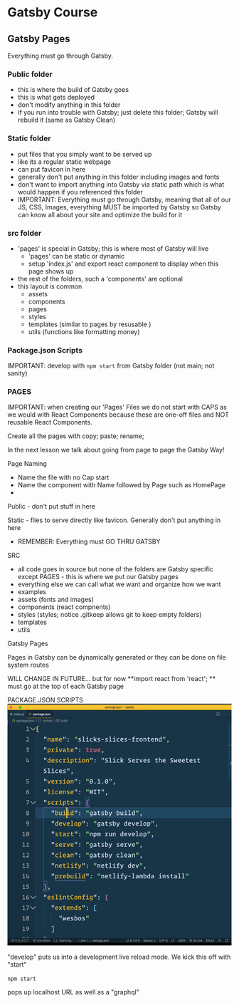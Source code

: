 # Gatsby Course

## Gatsby Pages

Everything must go through Gatsby.

### Public folder

- this is where the build of Gatsby goes
- this is what gets deployed
- don't modify anything in this folder
- if you run into trouble with Gatsby; just delete this folder; Gatsby will rebuild it (same as Gatsby Clean)

### Static folder

- put files that you simply want to be served up
- like its a regular static webpage
- can put favicon in here
- generally don't put anything in this folder including images and fonts
- don't want to import anything into Gatsby via static path which is what would happen if you referenced this folder
- IMPORTANT: Everything must go through Gatsby, meaning that all of our JS, CSS, Images, everything MUST be imported by Gatsby so Gatsby can know all about your site and optimize the build for it


### src folder

- 'pages' is special in Gatsby; this is where most of Gatsby will live
  - 'pages' can be static or dynamic
  - setup 'index.js' and export react component to display when this page shows up
- the rest of the folders, such a 'components' are optional
- this layout is common
  - assets
  - components
  - pages
  - styles
  - templates (similar to pages by resusable )
  - utils (functions like formatting money)

### Package.json Scripts

IMPORTANT: develop with `npm start` from Gatsby folder (not main; not sanity)

### PAGES

IMPORTANT: when creating our 'Pages' Files we do not start with CAPS as we would with React Components because these are one-off files and NOT reusable React Components.

Create all the pages with copy; paste; rename;

In the next lesson we talk about going from page to page the Gatsby Way!

Page Naming

- Name the file with no Cap start
- Name the component with Name followed by Page such as HomePage
- 


Public - don't put stuff in here

Static - files to serve directly like favicon. Generally don't put anything in here
- REMEMBER:  Everything must GO THRU GATSBY

SRC
- all code goes in source but none of the folders are Gatsby specific except PAGES - this is where we put our Gatsby pages
- everything else we can call what we want and organize how we want
- examples
- assets (fonts and images)
- components (react compnents)
- styles (styles; notice .gitkeep allows git to keep empty folders)
- templates
- utils

Gatsby Pages

Pages in Gatsby can be dynamically generated or they can be done on file system routes

WILL CHANGE IN FUTURE... but for now **import react from 'react'; ** must go at the top of each Gatsby page

PACKAGE.JSON SCRIPTS
![04-scripts](./_img/04%20-%20scripts%20at%202.42.06%20PM.png)

"develop" puts us into a development live reload mode. We kick this off with "start"

`npm start`

pops up localhost URL as well as a "graphql"





